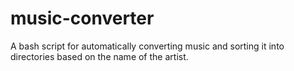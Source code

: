 # music-converter
A bash script for automatically converting music and sorting it into directories based on the name of the artist.
